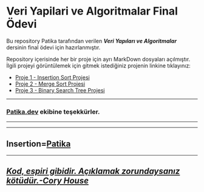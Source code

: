 # Veri Yapilari ve Algoritmalar Final Ödevi
Bu repository Patika tarafından verilen ***Veri Yapıları ve Algoritmalar*** dersinin final ödevi için hazırlanmıştır.

Repository içerisinde her bir proje için ayrı MarkDown dosyaları açılmıştır. İlgili projeyi görüntülemek için gitmek istediğiniz projenin linkine tıklayınız:


* [Proje 1 - Insertion Sort Projesi](https://github.com/agitcelik21/veri-yapilari-ve-algoritmalar/blob/main/Proje%201%20-%20Insertion%20Sort.md)
* [Proje 2 - Merge Sort Projesi](https://github.com/agitcelik21/veri-yapilari-ve-algoritmalar/blob/main/Proje%202%20-%20Merge%20Sort.md)
* [Proje 3 - Binary Search Tree Projesi](https://github.com/agitcelik21/veri-yapilari-ve-algoritmalar/blob/main/Proje%203%20-%20Binary%20Search%20Tree.md)

---
### **[Patika.dev](https://app.patika.dev/) ekibine teşekkürler.**
---
---
Insertion=[**Patika**](https://app.patika.dev/)
---
---
## ***[Kod, espiri gibidir. Açıklamak zorundaysanız kötüdür.-Cory House](https://github.com/coryhouse)*** ##

